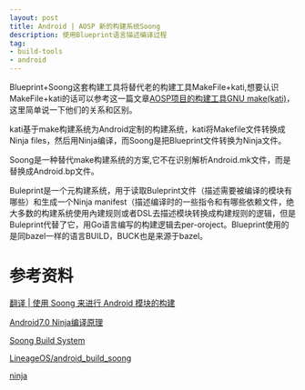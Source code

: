 ```yaml
---
layout: post
title: Android | AOSP 新的构建系统Soong
description: 使用Blueprint语言描述编译过程
tag:
- build-tools
- android
---
```


Blueprint+Soong这套构建工具将替代老的构建工具MakeFile+kati,想要认识MakeFile+kati的话可以参考这一篇文章[AOSP项目的构建工具GNU make(kati)]({{site.baseurl}}/2017-10-22/build-tools-gnumake)，这里简单说一下他们的关系和区别。

kati基于make构建系统为Android定制的构建系统，kati将Makefile文件转换成Ninja files，然后用Ninja编译，而Soong是把Blueprint文件转换为Ninja文件。

Soong是一种替代make构建系统的方案,它不在识别解析Android.mk文件，而是替换成Android.bp文件。

Buleprint是一个元构建系统，用于读取Buleprint文件（描述需要被编译的模块有哪些）和生成一个Ninja manifest（描述编译时的一些指令和有哪些依赖文件，绝大多数的构建系统使用內建规则或者DSL去描述模块转换成构建规则的逻辑，但是Buleprint代替了它，用Go语言编写的构建逻辑去per-oroject。Blueprint使用的是同bazel一样的语言BUILD，BUCK也是来源于bazel。


# 参考资料

[翻译 \| 使用 Soong 来进行 Android 模块的构建](http://www.10tiao.com/html/685/201704/2649516116/1.html)

[Android7.0 Ninja编译原理](http://blog.csdn.net/chaoy1116/article/details/53063082)

[Soong Build System](https://source.android.com/docs/setup/build)

[LineageOS/android_build_soong](https://github.com/LineageOS/android_build_soong)

[ninja](https://github.com/ninja-build/ninja)
